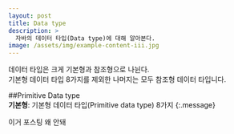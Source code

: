 ```yaml
---
layout: post
title: Data type
description: >
  자바의 데이터 타입(Data type)에 대해 알아본다.
image: /assets/img/example-content-iii.jpg
---
```


데이터 타입은 크게 기본형과 참조형으로 나뉜다.<br>
기본형 데이터 타입 8가지를 제외한 나머지는 모두 참조형 데이터 타입니다.

##Primitive Data type<br>
**기본형**: 기본형 데이터 타입(Primitive data type) 8가지
{:.message}

이거 포스팅 왜 안돼
